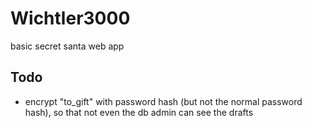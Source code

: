 # Wichtler3000
basic secret santa web app

## Todo
- encrypt "to_gift" with password hash (but not the normal password hash), so that not even the db admin can see the drafts
